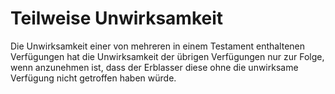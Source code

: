 # Teilweise Unwirksamkeit

Die Unwirksamkeit einer von mehreren in einem Testament enthaltenen Verfügungen hat die Unwirksamkeit der übrigen Verfügungen nur zur Folge, wenn anzunehmen ist, dass der Erblasser diese ohne die unwirksame Verfügung nicht getroffen haben würde.